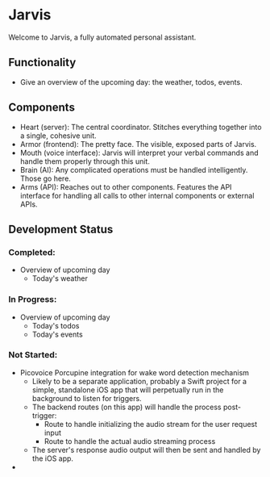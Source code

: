 # Jarvis

Welcome to Jarvis, a fully automated personal assistant.

## Functionality

- Give an overview of the upcoming day: the weather, todos, events.

## Components

- Heart (server): The central coordinator. Stitches everything together into a
  single, cohesive unit.
- Armor (frontend): The pretty face. The visible, exposed parts of Jarvis.
- Mouth (voice interface): Jarvis will interpret your verbal commands and handle
  them properly through this unit.
- Brain (AI): Any complicated operations must be handled intelligently. Those go
  here.
- Arms (API): Reaches out to other components. Features the API interface for
  handling all calls to other internal components or external APIs.

## Development Status

### Completed:

- Overview of upcoming day
  - Today's weather

### In Progress:

- Overview of upcoming day
  - Today's todos
  - Today's events

### Not Started:

- Picovoice Porcupine integration for wake word detection mechanism
  - Likely to be a separate application, probably a Swift project
    for a simple, standalone iOS app that will perpetually run in 
    the background to listen for triggers.
  - The backend routes (on this app) will handle the process 
    post-trigger:
    - Route to handle initializing the audio stream for the user request input
    - Route to handle the actual audio streaming process
  - The server's response audio output will then be sent and handled 
    by the iOS app.
- 